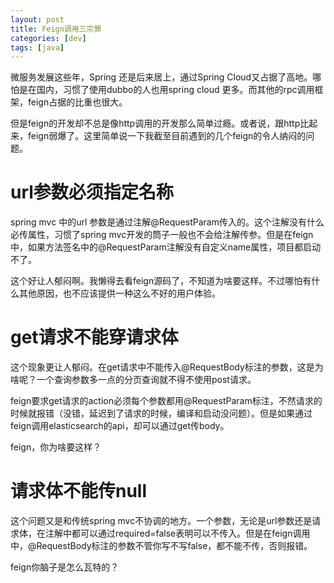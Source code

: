```yaml
---
layout: post
title: Feign调用三宗罪
categories: [dev]
tags: [java]
---
```

微服务发展这些年，Spring 还是后来居上，通过Spring Cloud又占据了高地。哪怕是在国内，习惯了使用dubbo的人也用spring cloud 更多。而其他的rpc调用框架，feign占据的比重也很大。

但是feign的开发却不总是像http调用的开发那么简单过瘾。或者说，跟http比起来，feign弱爆了。这里简单说一下我截至目前遇到的几个feign的令人纳闷的问题。

# url参数必须指定名称
spring mvc 中的url 参数是通过注解@RequestParam传入的。这个注解没有什么必传属性，习惯了spring mvc开发的筒子一般也不会给注解传参。但是在feign中，如果方法签名中的@RequestParam注解没有自定义name属性，项目都启动不了。

这个好让人郁闷啊。我懒得去看feign源码了，不知道为啥要这样。不过哪怕有什么其他原因，也不应该提供一种这么不好的用户体验。

# get请求不能穿请求体
这个现象更让人郁闷。在get请求中不能传入@RequestBody标注的参数，这是为啥呢？一个查询参数多一点的分页查询就不得不使用post请求。

feign要求get请求的action必须每个参数都用@RequestParam标注，不然请求的时候就报错（没错，延迟到了请求的时候，编译和启动没问题）。但是如果通过feign调用elasticsearch的api，却可以通过get传body。

feign，你为啥要这样？

# 请求体不能传null
这个问题又是和传统spring mvc不协调的地方。一个参数，无论是url参数还是请求体，在注解中都可以通过required=false表明可以不传入。但是在feign调用中，@RequestBody标注的参数不管你写不写false，都不能不传，否则报错。

feign你脑子是怎么瓦特的？